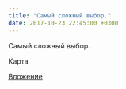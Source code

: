 ```yaml
---
title: "Самый сложный выбор."
date: 2017-10-23 22:45:00 +0300
---
```


Самый сложный выбор.

Карта

[Вложение](https://vk.com/photo41076938_456242155)
